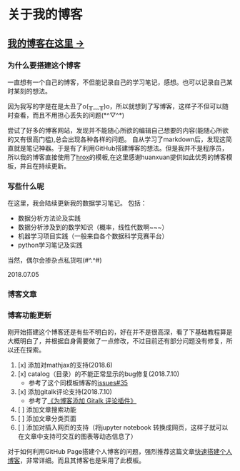 # 关于我的博客

## [我的博客在这里 &rarr;](https://GengDaPeng.github.io)

### 为什么要搭建这个博客

一直想有一个自己的博客，不但能记录自己的学习笔记，感想。也可以记录自己某时某刻的想法。

因为我写的字是在是太丑了o(╥﹏╥)o，所以就想到了写博客，这样子不但可以随时查看，而且不用担心丢失的问题(\*^▽^\*)

尝试了好多的博客网站，发现并不能随心所欲的编辑自己想要的内容(能随心所欲的又有很高门槛),总会出现各种各样的问题。
自从学习了markdown后，发现这简直就是笔记神器。于是有了利用GitHub搭建博客的想法。但是我并不是程序员，所以我的博客直接使用了[hrox](https://github.com/Huxpro/huxpro.github.io)的模板,在这里感谢huanxuan提供如此优秀的博客模板，并且在持续更新。

### 写些什么呢

在这里，我会陆续更新我的数据学习笔记。
包括：

- 数据分析方法论及实践
- 数据分析涉及到的数学知识（概率，线性代数啊~~~）
- 机器学习项目实践（一般来自各个数据科学竞赛平台）
- python学习笔记及实践

当然，偶尔会掺杂点私货啦(#^.^#)

2018.07.05

### 博客文章

### 博客功能更新

刚开始搭建这个博客还是有些不明白的，好在并不是很高深，看了下基础教程算是大概明白了，并根据自身需要做了一点修改，不过目前还有部分问题没有修复，所以还在探索。

  1. [x] 添加对mathjax的支持(2018.6)
  2. [x] catalog（目录）的不能正常显示的bug修复(2018.7.10)
      - 参考了这个同模板博客的[issues#35](https://github.com/qiubaiying/qiubaiying.github.io/issues/35)
  3. [x] 添加gitalk评论支持(2018.7.10)
      - 参考了[《为博客添加 Gitalk 评论插件》](http://qiubaiying.top/2017/12/19/%E4%B8%BA%E5%8D%9A%E5%AE%A2%E6%B7%BB%E5%8A%A0-Gitalk-%E8%AF%84%E8%AE%BA%E6%8F%92%E4%BB%B6/)
  4. [ ] 添加文章搜索功能
  5. [ ] 添加文章分类页面
  6. [ ] 添加对插入网页的支持（将jupyter notebook 转换成网页，这样子就可以在文章中支持可交互的图表等动态信息了）

  对于如何利用GitHub Page搭建个人博客的问题，强烈推荐这篇文章[快速搭建个人博客](http://qiubaiying.top/2017/02/06/%E5%BF%AB%E9%80%9F%E6%90%AD%E5%BB%BA%E4%B8%AA%E4%BA%BA%E5%8D%9A%E5%AE%A2/)，非常详细。而且其博客也是采用了此模板。